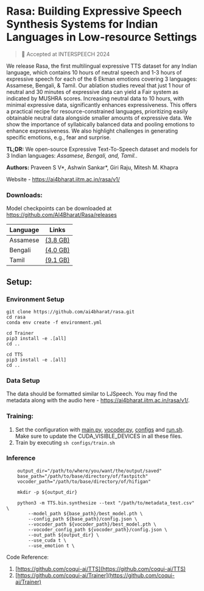 # Rasa: Building Expressive Speech Synthesis Systems for Indian Languages in Low-resource Settings

> 🎉 Accepted at INTERSPEECH 2024

We release Rasa, the first multilingual expressive TTS dataset for any Indian language, which contains 10 hours of neutral speech and 1-3 hours of expressive speech for each of the 6 Ekman emotions covering 3 languages: Assamese, Bengali, \& Tamil. Our ablation studies reveal that just 1 hour of neutral and 30 minutes of expressive data can yield a Fair system as indicated by MUSHRA scores. Increasing neutral data to 10 hours, with minimal expressive data, significantly enhances expressiveness. This offers a practical recipe for resource-constrained languages, prioritizing easily obtainable neutral data alongside smaller amounts of expressive data. We show the importance of syllabically balanced data and pooling emotions to enhance expressiveness. We also highlight challenges in generating specific emotions, e.g., fear and surprise.

**TL;DR:** We open-source Expressive Text-To-Speech dataset and models for 3 Indian languages: *Assamese, Bengali, and, Tamil.*.


**Authors:** Praveen S V*, Ashwin Sankar*, Giri Raju, Mitesh M. Khapra

Website - https://ai4bharat.iitm.ac.in/rasa/v1/

### Downloads:
Model checkpoints can be downloaded at https://github.com/AI4Bharat/Rasa/releases 

| Language | Links                                                                                            |
|----------|--------------------------------------------------------------------------------------------------|
| Assamese | [(3.8 GB)](https://indic-tts-public.objectstore.e2enetworks.net/data/expressive_assamese_tts_dataset.tar.gz) |
| Bengali  | [(4.0 GB)](https://indic-tts-public.objectstore.e2enetworks.net/data/expressive_bengali_tts_dataset.tar.gz)  |
| Tamil    | [(9.1 GB)](https://indic-tts-public.objectstore.e2enetworks.net/data/expressive_tamil_tts_dataset.zip) |


## Setup:


### Environment Setup

```
git clone https://github.com/ai4bharat/rasa.git
cd rasa
conda env create -f environment.yml

cd Trainer
pip3 install -e .[all]
cd ..

cd TTS
pip3 install -e .[all]
cd ..
```

### Data Setup

The data should be formatted similar to LJSpeech. You may find the metadata along with the audio here - https://ai4bharat.iitm.ac.in/rasa/v1/.


### Training:
1. Set the configuration with [main.py](./main.py), [vocoder.py](./vocoder.py), [configs](./configs) and [run.sh](./run.sh). Make sure to update the CUDA_VISIBLE_DEVICES in all these files.
2. Train by executing `sh configs/train.sh`

### Inference

```
    output_dir="/path/to/where/you/want/the/output/saved"
    base_path="/path/to/base/directory/of/fastpitch"
    vocoder_path="/path/to/base/directory/of/hifigan"

    mkdir -p ${output_dir}

    python3 -m TTS.bin.synthesize --text "/path/to/metadata_test.csv" \
        --model_path ${base_path}/best_model.pth \
        --config_path ${base_path}/config.json \
        --vocoder_path ${vocoder_path}/best_model.pth \
        --vocoder_config_path ${vocoder_path}/config.json \
        --out_path ${output_dir} \
        --use_cuda t \
        --use_emotion t \
```

Code Reference: 
1. [https://github.com/coqui-ai/TTS](https://github.com/coqui-ai/TTS)
2. [https://github.com/coqui-ai/Trainer](https://github.com/coqui-ai/Trainer)
